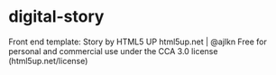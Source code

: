 # digital-story

Front end template: 
	Story by HTML5 UP
	html5up.net | @ajlkn
	Free for personal and commercial use under the CCA 3.0 license (html5up.net/license)